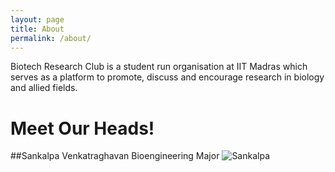 ```yaml
---
layout: page
title: About
permalink: /about/
---
```


Biotech Research Club is a student run organisation at IIT Madras which serves as a platform to promote, discuss and encourage research in biology and allied fields. 

# Meet Our Heads!

##Sankalpa Venkatraghavan
Bioengineering Major
![Sankalpa](/images/Sankalpa.png)




